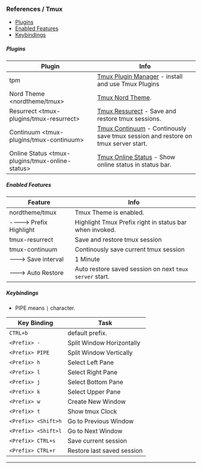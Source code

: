 ### References / Tmux

- [Plugins](#plugins)
- [Enabled Features](#enabled-features)
- [Keybindings](#keybindings)

##### Plugins
| Plugin | Info |
| ------ | ---- |
| tpm | <a href="https://github.com/tmux-plugins/tpm" target="_blank">Tmux Plugin Manager</a> - install and use Tmux Plugins
| Nord Theme <nordtheme/tmux> | <a href="https://github.com/nordtheme/tmux" target="_blank">Tmux Nord Theme</a>.
| Resurrect <tmux-plugins/tmux-resurrect> | <a href="https://github.com/tmux-plugins/tmux-resurrect" target="_blank">Tmux Ressurect</a> - Save and restore tmux sessions.
| Continuum <tmux-plugins/tmux-continuum> | <a href="https://github.com/tmux-plugins/tmux-continuum" target="_blank">Tmux Continuum</a> - Continously save tmux session and restore on tmux server start.
| Online Status <tmux-plugins/tmux-online-status> | <a href="https://github.com/tmux-plugins/tmux-online-status" target="_blank">Tmux Online Status</a> - Show online status in status bar.

##### Enabled Features
| Feature | Info |
| ------- | ---- |
| nordtheme/tmux | Tmux Theme is enabled.
| ----> Prefix Highlight | Highlight Tmux Prefix right in status bar when invoked.
| tmux-resurrect | Save and restore tmux session
| tmux-continuum | Continously save current tmux session
| ---> Save interval | 1 Minute
| ---> Auto Restore | Auto restore saved session on next `tmux server` start.

##### Keybindings
- PIPE means `|` character.

| Key Binding | Task |
| ----------- | ---- |
| `CTRL+b` | default prefix. |
| `<Prefix> -` | Split Window Horizontally |
| `<Prefix> PIPE` | Split Window Vertically |
| `<Prefix> h` | Select Left Pane |
| `<Prefix> l` | Select Right Pane |
| `<Prefix> j` | Select Bottom Pane |
| `<Prefix> k` | Select Upper Pane |
| `<Prefix> w` | Create New Window |
| `<Prefix> t` | Show tmux Clock
| `<Prefix> <Shift>h` | Go to Previous Window |
| `<Prefix> <Shift>l` | Go to Next Window |
| `<Prefix> CTRL+s` | Save current session
| `<Prefix> CTRL+r` | Restore last saved session

----
